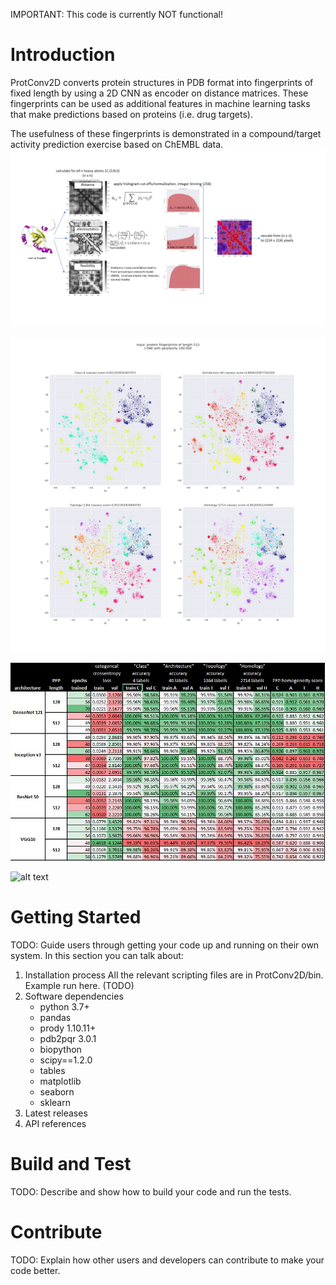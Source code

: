 
IMPORTANT: This code is currently NOT functional! 

# Introduction 
ProtConv2D converts protein structures in PDB format into fingerprints of fixed length by using a 2D CNN as encoder on distance matrices. These fingerprints can be used as additional features in machine learning tasks that make predictions based on proteins (i.e. drug targets).

The usefulness of these fingerprints is demonstrated in a compound/target activity prediction exercise based on ChEMBL data.
![Workflow converting protein structures to images.](images/workflow.png)


![T-sne map of protein fingerprint vectors obtained from deep convolutional neural networks.](images/kcc_densenet121_512_cath_pfprints.jpg)


![CATH classification results](images/cath_results.JPG)


![alt text](images/chembl_results.JPG)

# Getting Started
TODO: Guide users through getting your code up and running on their own system. In this section you can talk about:
1.	Installation process
All the relevant scripting files are in ProtConv2D/bin. Example run here. (TODO)
2.	Software dependencies
	- python 3.7+
	- pandas 
	- prody 1.10.11+
	- pdb2pqr 3.0.1
    - biopython
    - scipy==1.2.0
    - tables
    - matplotlib
    - seaborn
    - sklearn
3.	Latest releases
4.	API references

# Build and Test
TODO: Describe and show how to build your code and run the tests. 

# Contribute
TODO: Explain how other users and developers can contribute to make your code better. 

